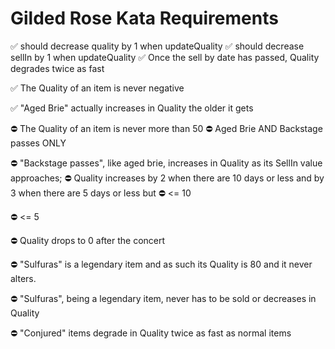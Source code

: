 # Gilded Rose Kata Requirements

✅ should decrease quality by 1 when updateQuality
✅ should decrease sellIn by 1 when updateQuality
✅ Once the sell by date has passed, Quality degrades twice as fast

✅ The Quality of an item is never negative

✅ "Aged Brie" actually increases in Quality the older it gets

⛔ The Quality of an item is never more than 50 ⛔ Aged Brie AND Backstage passes ONLY

⛔ "Backstage passes", like aged brie, increases in Quality as its SellIn value approaches;
⛔ Quality increases by 2 when there are 10 days or less and by 3 when there are 5 days or less but
⛔ <= 10

⛔ <= 5

⛔ Quality drops to 0 after the concert


⛔ "Sulfuras" is a legendary item and as such its Quality is 80 and it never alters.


⛔ "Sulfuras", being a legendary item, never has to be sold or decreases in Quality

⛔ "Conjured" items degrade in Quality twice as fast as normal items
